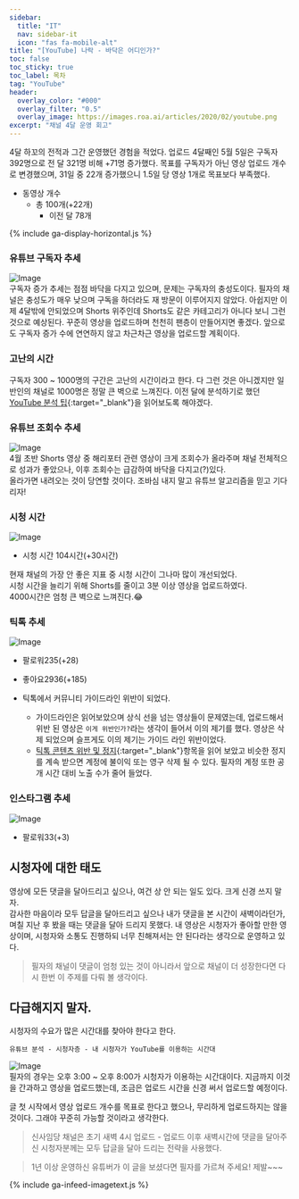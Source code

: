 ```yaml
---
sidebar:
  title: "IT"
  nav: sidebar-it
  icon: "fas fa-mobile-alt"
title: "[YouTube] 나락 - 바닥은 어디인가?"
toc: false
toc_sticky: true
toc_label: 목차
tag: "YouTube"
header:
  overlay_color: "#000"
  overlay_filter: "0.5"
  overlay_image: https://images.roa.ai/articles/2020/02/youtube.png
excerpt: "채널 4달 운영 회고"
---
```

4달 하꼬의 전적과 그간 운영했던 경험을 적었다. 업로드 4달째인 5월 5일은 구독자 392명으로 전 달 321명 비해 +71명 증가했다.
목표를 구독자가 아닌 영상 업로드 개수로 변경했으며, 31일 중 22개 증가했으니 1.5일 당 영상 1개로 목표보다 부족했다.  
* 동영상 개수
  * 총 100개(+22개)
    * 이전 달 78개
    
{% include ga-display-horizontal.js %}

### 유튜브 구독자 추세
![Image](https://drive.google.com/uc?export=view&id=1ViSb6-DW4zz2jb8aWmrs0yykAcx7HyN4)   
구독자 증가 추세는 점점 바닥을 다지고 있으며, 문제는 구독자의 충성도이다. 필자의 채널은 충성도가 매우 낮으며 구독을 하더라도 재 방문이 이루어지지 않았다. 아쉽지만 이제 4달밖에 안되었으며 Shorts 위주인데 Shorts도 같은 카테고리가 아니다 보니 그런 것으로 예상된다. 꾸준히 영상을 업로드하며 천천히 팬층이 만들어지면 좋겠다. 앞으로도 구독자 증가 수에 연연하지 않고 차근차근 영상을 업로드할 계획이다.

### 고난의 시간
구독자 300 ~ 1000명의 구간은 고난의 시간이라고 한다. 다 그런 것은 아니겠지만 일반인의 채널로 1000명은 정말 큰 벽으로 느껴진다. 이전 달에 분석하기로 했던 [<i class="fas fa-link"></i> YouTube 분석 팁](https://support.google.com/youtube/answer/11912632?p=youtube_analytics_tips&visit_id=637843711200332089-1906177740&rd=1){:target="_blank"}을 읽어보도록 해야겠다.

### 유튜브 조회수 추세
![Image](https://drive.google.com/uc?export=view&id=1wNsfSRiaByEXM7x5b_cqR-3MJCo2jCjw)  
4월 초반 Shorts 영상 중 해리포터 관련 영상이 크게 조회수가 올라주며 채널 전체적으로 성과가 좋았으나, 이후 조회수는 급감하여 바닥을 다지고(?)있다.  
올라가면 내려오는 것이 당연할 것이다. 조바심 내지 말고 유튜브 알고리즘을 믿고 기다리자!

### 시청 시간
![Image](https://drive.google.com/uc?export=view&id=1Dr9zlAx2DRsW8UWQfc4UEXbQIYjvMUyN)  
* 시청 시간 104시간(+30시간)

현재 채널의 가장 안 좋은 지표 중 시청 시간이 그나마 많이 개선되었다.  
시청 시간을 늘리기 위해 Shorts를 줄이고 3분 이상 영상을 업로드하였다.  
4000시간은 엄청 큰 벽으로 느껴진다.😂

### 틱톡 추세
![Image](https://drive.google.com/uc?export=view&id=1YAMmovhJbAbJ4GE8s6xa84vOm9roiUvg)  
* 팔로워235(+28)
* 좋아요2936(+185)

* 틱톡에서 커뮤니티 가이드라인 위반이 되었다.
  * 가이드라인은 읽어보았으며 상식 선을 넘는 영상들이 문제였는데, 업로드해서 위반 된 영상은 `이게 위반인가?`라는 생각이 들어서 이의 제기를 했다. 영상은 삭제 되었으며 슬프게도 이의 제기는 가이드 라인 위반이었다.
  * [<i class="fas fa-link"></i> 틱톡 콘텐츠 위반 및 정지](https://support.tiktok.com/ko/safety-hc/account-and-user-safety/content-violations-and-bans){:target="_blank"}항목을 읽어 보았고 비슷한 정지를 계속 받으면 계정에 불이익 또는 영구 삭제 될 수 있다. 필자의 계정 또한 공개 시간 대비 노출 수가 줄어 들었다.

### 인스타그램 추세
![Image](https://drive.google.com/uc?export=view&id=1u4TYL7R2nyPKkE-Dc85zUrcL0mMXP8mZ)  
* 팔로워33(+3)

## 시청자에 대한 태도
영상에 모든 댓글을 달아드리고 싶으나, 여건 상 안 되는 일도 있다. 크게 신경 쓰지 말자.  
감사한 마음이라 모두 답글을 달아드리고 싶으나 내가 댓글을 본 시간이 새벽이라던가, 며칠 지난 후 봤을 때는 댓글을 달아 드리지 못했다.
내 영상은 시청자가 좋아할 만한 영상이며, 시청자와 소통도 진행하되 너무 친해져서는 안 된다라는 생각으로 운영하고 있다.

> 필자의 채널이 댓글이 엄청 있는 것이 아니라서 앞으로 채널이 더 성장한다면 다시 한번 이 주제를 다뤄 볼 생각이다.  

## 다급해지지 말자.
시청자의 수요가 많은 시간대를 찾아야 한다고 한다. 
```
유튜브 분석 - 시청자층 - 내 시청자가 YouTube를 이용하는 시간대
```
![Image](https://drive.google.com/uc?export=view&id=1vS1HR4GPjSD88zGyQZyCVJ0tsWqcIFMr)  
필자의 경우는 오후 3:00 ~ 오후 8:00가 시청자가 이용하는 시간대이다. 지금까지 이것을 간과하고 영상을 업로드했는데, 조금은 업로드 시간을 신경 써서 업로드할 예정이다.

글 첫 시작에서 영상 업로드 개수를 목표로 한다고 했으나, 무리하게 업로드하지는 않을 것이다. 그래야 꾸준히 가능할 것이라고 생각한다. 

> 신사임당 채널은 초기 새벽 4시 업로드 - 업로드 이후 새벽시간에 댓글을 달아주신 시청자분께는 모두 답글을 달아 드리는 전략을 사용했다.

<!--
## 꾸미자
다른 유튜버의 정보에서 많이 공감한 것인데, 채널을 꾸며야 한다. 다른 사람이 봤을 때 이 채널은 `뭐가 있긴 있네?` 하는 정도로 꾸며야 한다. 
### 영상을 늘리자.
-- 쓰자
 
### 베너를 꾸미자.
-- 쓰자  
![Image](https://drive.google.com/uc?export=view&id=16FXEj4LZDIERcpl8UUz1qYEKOZGp_aJm)   
 
### 아이콘을 꾸미자.
-- 쓰자  
![Image](https://drive.google.com/uc?export=view&id=1qIk73oDfJPzZ_IMbsFbkv8H5-1c7Q2XQ)  
 
### 미리보기를 꾸미자.
![Image](https://drive.google.com/uc?export=view&id=11J01XTqgtnJ3-dbeCYoJj2l2z50hmLkd)  
유튜브 메인 페이지다. 어떤 미리보기가 눈에 띄는가? 

식당에 있는메뉴판을 보는 듯 하다. 눈에 띄어야 한다.


-- 쓰자

### 영상에 효과음을 넣자.
-- 쓰자

### 영상에 배경음을 넣자.
-- 쓰자

### 영상에 효과를 주자.
-- 쓰자



## 첫 영상
-- 쓰자

-- 쓰자
## 제목을 잘 짓자. - 표본이론
-- 쓰자

-->
>1년 이상 운영하신 유튜버가 이 글을 보셨다면 필자를 가르쳐 주세요! 제발~~~

{% include ga-infeed-imagetext.js %}
